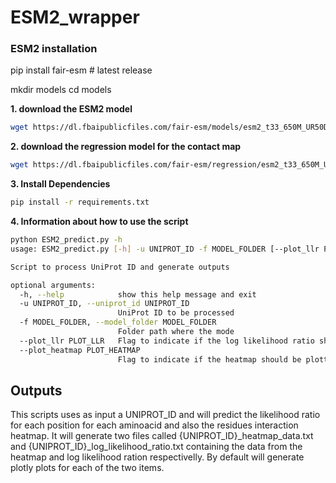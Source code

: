 # ESM2_wrapper

### ESM2 installation
pip install fair-esm  # latest release

mkdir models
cd models

**1. download the ESM2 model**
```bash
wget https://dl.fbaipublicfiles.com/fair-esm/models/esm2_t33_650M_UR50D.pt
```

**2. download the regression model for the contact map**
```bash
wget https://dl.fbaipublicfiles.com/fair-esm/regression/esm2_t33_650M_UR50D-contact-regression.pt
```

**3. Install Dependencies**

```bash
pip install -r requirements.txt
```

**4. Information about how to use the script**

```bash
python ESM2_predict.py -h
usage: ESM2_predict.py [-h] -u UNIPROT_ID -f MODEL_FOLDER [--plot_llr PLOT_LLR] [--plot_heatmap PLOT_HEATMAP]

Script to process UniProt ID and generate outputs

optional arguments:
  -h, --help            show this help message and exit
  -u UNIPROT_ID, --uniprot_id UNIPROT_ID
                        UniProt ID to be processed
  -f MODEL_FOLDER, --model_folder MODEL_FOLDER
                        Folder path where the mode
  --plot_llr PLOT_LLR   Flag to indicate if the log likelihood ratio should be plotted
  --plot_heatmap PLOT_HEATMAP
                        Flag to indicate if the heatmap should be plotted
```

## Outputs

This scripts uses as input a UNIPROT_ID and will predict the likelihood ratio for each position for each aminoacid and also the residues interaction heatmap. 
It will generate two files called {UNIPROT_ID}_heatmap_data.txt and {UNIPROT_ID}_log_likelihood_ratio.txt containing the data from the heatmap and log likelihood ration respectivelly. 
By default will generate plotly plots for each of the two items.




